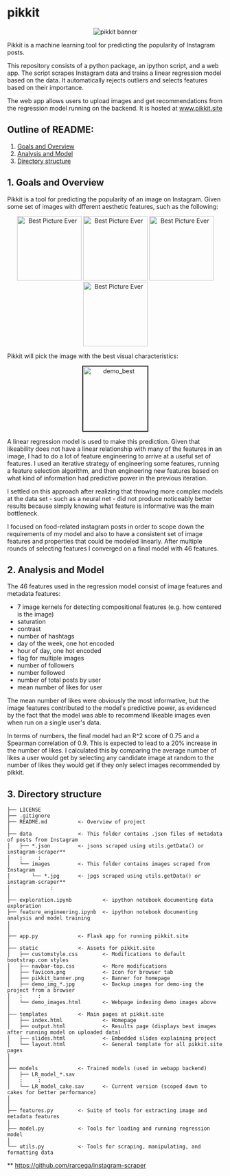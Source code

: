 # pikkit

<p align="center">
  <img src="http://pikkit.site/static/pikkit_banner.png" alt="pikkit banner"/>
</p>

Pikkit is a machine learning tool for predicting the popularity of Instagram posts.

This repository consists of a python package, an ipython script, and a web app. The script scrapes Instagram data and trains a linear regression model based on the data. It automatically rejects outliers and selects features based on their importance.

The web app allows users to upload images and get recommendations from the regression model running on the backend. It is hosted at www.pikkit.site


## Outline of README:
1. [Goals and Overview](#Goals)
2. [Analysis and Model](#Analysis)
3. [Directory structure](#Organization)


<a id='Goals'></a>
## 1. Goals and Overview

Pikkit is a tool for predicting the popularity of an image on Instagram.
Given some set of images with dfferent aesthetic features, such as the following:

<p align="center">
<img src="http://pikkit.site/static/demo_img_best.jpg" alt="Best Picture Ever" height=150px width=150px>
<img src="http://pikkit.site/static/demo_img_contrast.jpg" alt="Best Picture Ever" height=150px width=150px>
<img src="http://pikkit.site/static/demo_img_corner.jpg" alt="Best Picture Ever" height=150px width=150px>
<img src="http://pikkit.site/static/demo_img_gray.jpg" alt="Best Picture Ever" height=150px width=150px>
</p>

Pikkit will pick the image with the best visual characteristics:

<p align="center">
<img src="http://pikkit.site/static/demo_img_best.jpg" alt="demo_best" height=150px width=150px border="2">
</p>

A linear regression model is used to make this prediction. Given that likeability does not have a linear relationship with many of the features in an image, I had to do a lot of feature engineering to arrive at a useful set of features. I used an iterative strategy of engineering some features, running a feature selection algorithm, and then engineering new features based on what kind of information had predictive power in the previous iteration.

I settled on this approach after realizing that throwing more complex models at the data set - such as a neural net - did not produce noticeably better results because simply knowing what feature is informative was the main bottleneck.

I focused on food-related instagram posts in order to scope down the requirements of my model and also to have a consistent set of image features and properties that could be modeled linearly. After multiple rounds of selecting features I converged on a final model with 46 features.


<a id='Analysis'></a>
## 2. Analysis and Model

The 46 features used in the regression model consist of image features and metadata features:
* 7 image kernels for detecting compositional features (e.g. how centered is the image)
* saturation
* contrast
* number of hashtags
* day of the week, one hot encoded
* hour of day, one hot encoded
* flag for multiple images
* number of followers
* number followed
* number of total posts by user
* mean number of likes for user

The mean number of likes were obviously the most informative, but the image features contributed to the model's predictive power, as evidenced by the fact that the model was able to recommend likeable images even when run on a single user's data.

In terms of numbers, the final model had an R^2 score of 0.75 and a Spearman correlation of 0.9. This is expected to lead to a 20% increase in the number of likes. I calculated this by comparing the average number of likes a user would get by selecting any candidate image at random to the number of likes they would get if they only select images recommended by pikkit.


<a id='Organization'></a>
## 3. Directory structure

    ├── LICENSE
    ├── .gitignore
    ├── README.md          <- Overview of project
    │
    ├── data               <- This folder contains .json files of metadata of posts from Instagram
    │   ├── *.json         <- jsons scraped using utils.getData() or instagram-scraper**
    │   :     :
    │   └── images         <- This folder contains images scraped from Instagram
    │       └── *.jpg      <- jpgs scraped using utils.getData() or instagram-scraper**
    │             :
    │
    ├── exploration.ipynb          <- ipython notebook documenting data exploration
    ├── feature_engineering.ipynb  <- ipython notebook documenting analysis and model training
    │
    │
    ├── app.py             <- Flask app for running pikkit.site
    │
    ├── static             <- Assets for pikkit.site
    │   ├── customstyle.css        <- Modifications to default bootstrap.com styles
    │   ├── navbar-top.css         <- More modifications
    │   ├── favicon.png            <- Icon for browser tab
    │   ├── pikkit_banner.png      <- Banner for homepage
    │   ├── demo_img_*.jpg         <- Backup images for demo-ing the project from a browser
    │   :     :
    │   └── demo_images.html       <- Webpage indexing demo images above
    │
    ├── templates          <- Main pages at pikkit.site
    │   ├── index.html             <- Homepage
    │   ├── output.html            <- Results page (displays best images after running model on uploaded data)
    │   ├── slides.html            <- Embedded slides explaining project
    │   └── layout.html            <- General template for all pikkit.site pages
    │
    │
    ├── models             <- Trained models (used in webapp backend)
    │   ├── LR_model_*.sav 
    │   :     :
    │   └── LR_model_cake.sav      <- Current version (scoped down to cakes for better performance)
    │
    │
    ├── features.py        <- Suite of tools for extracting image and metadata features
    │  
    ├── model.py           <- Tools for loading and running regression model
    │
    └── utils.py           <- Tools for scraping, manipulating, and formatting data
   
\*\* https://github.com/rarcega/instagram-scraper
